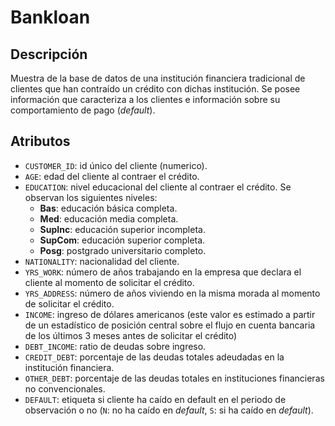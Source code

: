 # Bankloan

## Descripción
Muestra de la base de datos de una institución financiera tradicional de clientes que han contraído un crédito con dichas institución. Se posee información que caracteriza a los clientes e información sobre su comportamiento de pago (*default*).

## Atributos
- `CUSTOMER_ID`: id único del cliente (numerico).
- `AGE`: edad del cliente al contraer el crédito.
- `EDUCATION`: nivel educacional del cliente al contraer el crédito. Se observan los siguientes niveles:
    * **Bas**: educación básica completa.
    * **Med**: educación media completa.
    * **SupInc**: educación superior incompleta.
    * **SupCom**: educación superior completa.
    * **Posg**: postgrado universitario completo.
- `NATIONALITY`: nacionalidad del cliente.
- `YRS_WORK`: número de años trabajando en la empresa que declara el cliente al momento de solicitar el crédito.
- `YRS_ADDRESS`: número de años viviendo en la misma morada al momento de solicitar el crédito.
- `INCOME`: ingreso de dólares americanos (este valor es estimado a partir de un estadístico de posición central sobre el flujo en cuenta bancaria de los últimos 3 meses antes de solicitar el crédito)
- `DEBT_INCOME`: ratio de deudas sobre ingreso.
- `CREDIT_DEBT`: porcentaje de las deudas totales adeudadas en la institución financiera.
- `OTHER_DEBT`: porcentaje de las deudas totales en instituciones financieras no convencionales.
- `DEFAULT`: etiqueta si cliente ha caído en default en el periodo de observación o no (`N`: no ha caído en *default*, `S`: si ha caído en *default*).
